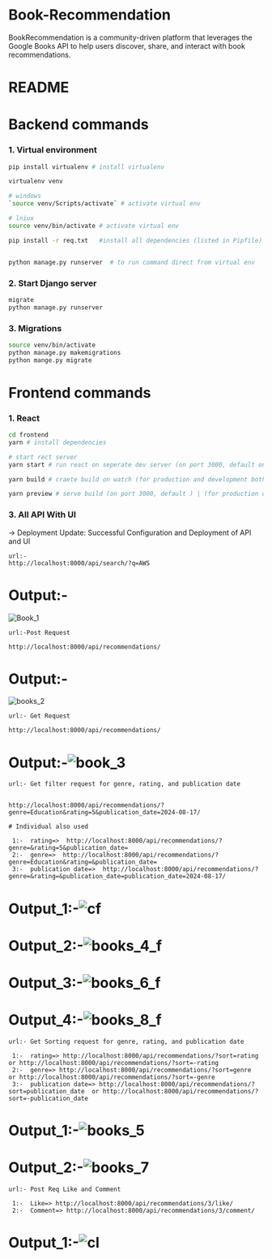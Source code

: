 # Book-Recommendation
BookRecommendation is a community-driven platform that leverages the Google Books API to help users discover, share, and interact with book recommendations.
# README #

__Backend commands__ 
==== 

### __1. Virtual environment__ 
```bash 
pip install virtualenv # install virtualenv 

virtualenv venv 

# windows 
`source venv/Scripts/activate` # activate virtual env 

# lniux 
source venv/bin/activate # activate virtual env 

pip install -r req.txt   #install all dependencies (listed in Pipfile) in virtual env 


python manage.py runserver  # to run command direct from virtual env 
``` 

### __2. Start Django server__ 
```bash 
migrate 
python manage.py runserver 
``` 

### __3. Migrations__ 
```bash 
source venv/bin/activate  
python manage.py makemigrations 
python mange.py migrate 
``` 


__Frontend commands__ 
====== 

### __1. React__ 
```bash 
cd frontend
yarn # install dependencies 

# start rect server 
yarn start # run react on seperate dev server (on port 3000, default only) | (for development only) 

yarn build # craete build on watch (for production and development both) 

yarn preview # serve build (on port 3000, default ) | (for production onlly)

```

### __3. All API With UI__ 
-> Deployment Update: Successful Configuration and Deployment of API and UI

```Integration with Google Books API:-
url:- 
http://localhost:8000/api/search/?q=AWS

``` 
# Output:-
![Book_1](https://github.com/user-attachments/assets/daf8222d-2c71-430c-9f94-1c7171e2c023)

```Community Book Recommendations(Add New Book ):-
url:-Post Request

http://localhost:8000/api/recommendations/

``` 
# Output:-
![books_2](https://github.com/user-attachments/assets/f32ea832-5486-4a43-932c-efda97ddd9de)

```Community Book Recommendations(Click blue button  Book Recommendations):-
url:- Get Request

http://localhost:8000/api/recommendations/

``` 
# Output:-![book_3](https://github.com/user-attachments/assets/fe9a4b2c-8496-423d-8c92-38b74d109192)

```Community Book Recommendations(Search Filter):-
url:- Get filter request for genre, rating, and publication date


http://localhost:8000/api/recommendations/?genre=Education&rating=5&publication_date=2024-08-17/

# Individual also used

 1:-  rating=>  http://localhost:8000/api/recommendations/?genre=&rating=5&publication_date=
 2:-  genre=>  http://localhost:8000/api/recommendations/?genre=Education&rating=&publication_date=
 3:-  publication date=>  http://localhost:8000/api/recommendations/?genre=&rating=&publication_date=publication_date=2024-08-17/

``` 
# Output_1:-![cf](https://github.com/user-attachments/assets/7e68f8b4-66cb-4e7a-a53c-c61f91fcfd1b)
# Output_2:-![books_4_f](https://github.com/user-attachments/assets/dfd29e47-f1d2-4d6c-9812-13cb791eea7b)

# Output_3:-![books_6_f](https://github.com/user-attachments/assets/f05e47c4-b8e8-4d96-ba5c-60cf54827448)

# Output_4:-![books_8_f](https://github.com/user-attachments/assets/c4f85946-8081-4300-8da2-f8ff5d05f115)



```Community Book Recommendations(Sorting):-
url:- Get Sorting request for genre, rating, and publication date

 1:-  rating=> http://localhost:8000/api/recommendations/?sort=rating  or http://localhost:8000/api/recommendations/?sort=-rating
 2:-  genre=> http://localhost:8000/api/recommendations/?sort=genre  or http://localhost:8000/api/recommendations/?sort=-genre
 3:-  publication date=> http://localhost:8000/api/recommendations/?sort=publication_date  or http://localhost:8000/api/recommendations/?sort=-publication_date

``` 

# Output_1:-![books_5](https://github.com/user-attachments/assets/e49651fb-1a93-48af-9e66-5a5f176352ba)

# Output_2:-![books_7](https://github.com/user-attachments/assets/d99ef936-b642-4a47-ad61-bb10d537ed4f)

```Community Book Recommendations(Like Comment):-
url:- Post Req Like and Comment

 1:-  Like=> http://localhost:8000/api/recommendations/3/like/
 2:-  Comment=> http://localhost:8000/api/recommendations/3/comment/

``` 

# Output_1:-![cl](https://github.com/user-attachments/assets/6b52b588-31f7-40d1-b464-54cf5fabf576)




